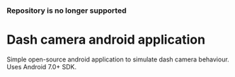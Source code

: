 ### Repository is no longer supported
# Dash camera android application
Simple open-source android application to simulate dash camera behaviour. Uses Android 7.0+ SDK.
